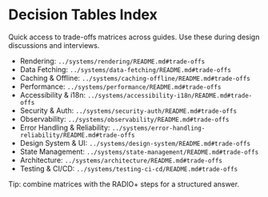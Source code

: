 # Decision Tables Index

Quick access to trade-offs matrices across guides. Use these during design discussions and interviews.

- Rendering: `../systems/rendering/README.md#trade-offs`
- Data Fetching: `../systems/data-fetching/README.md#trade-offs`
- Caching & Offline: `../systems/caching-offline/README.md#trade-offs`
- Performance: `../systems/performance/README.md#trade-offs`
- Accessibility & i18n: `../systems/accessibility-i18n/README.md#trade-offs`
- Security & Auth: `../systems/security-auth/README.md#trade-offs`
- Observability: `../systems/observability/README.md#trade-offs`
- Error Handling & Reliability: `../systems/error-handling-reliability/README.md#trade-offs`
- Design System & UI: `../systems/design-system/README.md#trade-offs`
- State Management: `../systems/state-management/README.md#trade-offs`
- Architecture: `../systems/architecture/README.md#trade-offs`
- Testing & CI/CD: `../systems/testing-ci-cd/README.md#trade-offs`

Tip: combine matrices with the RADIO+ steps for a structured answer.

